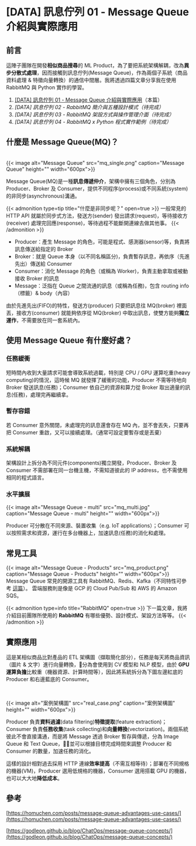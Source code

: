 # [DATA] 訊息佇列 01 - Message Queue 介紹與實際應用

<!--more-->

<!-- # 訊息佇列 Message Queue(MQ) 介紹 -->

## 前言

這陣子團隊在開發**相似商品搜尋**的 ML Product，為了要把系統架構解耦，改為**異步分散式處理**，因而接觸到訊息佇列(Message Queue)，作為兩個子系統（商品資料處理 & 特徵向量轉換）的通信中間層。我將透過四篇文章分享我在使用 RabbitMQ 與 Python 實作的學習。

1. [[DATA] 訊息佇列 01 - Message Queue 介紹與實際應用](/message-queue/)（本篇）
2. *[DATA] 訊息佇列 02 - RabbitMQ 簡介與五種設計模式（待完成）*
2. *[DATA] 訊息佇列 03 - RabbitMQ 架設方式與操作管理介面（待完成）*
3. *[DATA] 訊息佇列 04 - RabbitMQ x Python 程式實作範例（待完成）*
<!-- 2. [[DATA] 訊息佇列 02 - RabbitMQ 設計模式與管理介面](/rabbitmq-intro/)
3. [[DATA] 訊息佇列 03 - RabbitMQ x Python 實作範例](/rabbitmq-python/) -->


## 什麼是 Message Queue(MQ)？
<br>
{{< image alt="Message Queue" src="mq_single.png" caption="Message Queue" height="" width="600px">}}
<!-- ![Message Queue - single](01_mq_single.png "Message Queue - single") -->

Message Queue(MQ)是一種**訊息傳遞仲介**，架構中擁有三個角色，分別為 Producer、Broker 及 Consumer，提供不同程序(process)或不同系統(system)的非同步(asynchronous)溝通。

{{< admonition type=tip title="什麼是非同步呢？" open=true >}}
一般常見的 HTTP API 就屬於同步式方法，發送方(sender) 發出請求(request)，等待接收方(receiver) 處理完回應(response)，等待過程不能斷開連線去做其他事。
{{< /admonition >}}

- Producer：產生 Message 的角色，可能是程式、感測器(sensor)等，負責將訊息傳送給指定的 Broker
- Broker：就是 Queue 本身（以不同名稱區分)，負責暫存訊息，再依序（先進先出）傳送給 Consumer
- Consumer：消化 Message 的角色（或稱為 Worker)，負責主動拿取或被動接收 Broker 的訊息
- Message：泛指在 Queue 之間流通的訊息（或稱為任務)，包含 routing info（標籤）& body（內容）


由於先進先出(FIFO)的特性，發送方(producer) 只要把訊息往 MQ(broker) 裡面丟，接收方(consumer) 就能夠依序從 MQ(broker) 中取出訊息，使雙方能夠**獨立運作**，不需要放在同一套系統內。


## 使用 Message Queue 有什麼好處？
### 任務緩衝

短時間內收到大量請求可能會導致系統過載，特別是 CPU / GPU 運算吃重(heavy computing)的情況，這時候 MQ 就發揮了緩衝的功能，Producer 不需等待地向 Broker 發送訊息(任務)；Consumer 依自己的資源和算力從 Broker 取出適量的訊息(任務)，處理完再繼續拿。

### 暫存容錯
若 Consumer 意外關閉，未處理完的訊息還會存在 MQ 內，並不會丟失，只要再把 Consumer 重啟，又可以接續處理。（通常可設定要暫存或是丟棄）

### 系統解耦
架構設計上拆分為不同元件(components)獨立開發，Producer、Broker 及 Consumer 不需部署在同一台機主機，不需知道彼此的 IP address，也不需使用相同的程式語言。
### 水平擴展

{{< image alt="Message Queue - multi" src="mq_multi.jpg" caption="Message Queue - multi" height="" width="600px">}}
<!-- ![Message Queue - multi](02_mq_multi.jpg "Message Queue - multi") -->

Producer 可分散在不同來源、裝置收集（e.g. IoT applications）；Consumer 可以按照需求和資源，運行在多台機器上，加速訊息(任務)的消化和處理。

## 常見工具
{{< image alt="Message Queue - Products" src="mq_product.png" caption="Message Queue - Products" height="" width="600px">}}
Message Queue 常見的開源工具有 RabbitMQ、Redis、Kafka（不同特性可參考 [這篇](https://homuchen.com/posts/difference-bwtween-rabbitmq-and-kafka/)）。
雲端服務則是像是 GCP 的 Cloud Pub/Sub 和 AWS 的 Amazon SQS。

{{< admonition type=info title="RabbitMQ" open=true >}}
下一篇文章，我將介紹目前團隊所使用的 **RabbitMQ** 有哪些優勢、設計模式、架設方法等等。
{{< /admonition >}}


## 實際應用

這是某相似商品比對產品的 ETL 架構圖（擷取簡化部分），任務是每天將商品資訊（圖片 & 文字）進行向量轉換，分為會使用到 CV 模型和 NLP 模型，由於 **GPU 運算負擔**比較重（機器資源、計算時間等），因此將系統拆分為下圖左邊紅底的 Producer 和右邊藍底的 Consumer。

<br>

{{< image alt="案例架構圖" src="real_case.png" caption="案例架構圖" height="" width="600px">}}

Producer 負責**資料過濾**(data filtering)**特徵提取**(feature extraction)；Consumer 負責**任務收集**(task collecting)和**向量轉換**(vectorization)。兩個系統彼此不會直接溝通，而是將 Message 透過 Broker 暫存與傳遞，分為 Image Queue 和 Text Queue，並可以根據目標完成時間來調整 Producer 和 Consumer 的數量，加速任務的消化。

這樣的設計相對過去採用 HTTP 連線**效率提高**（不需互相等待）；部署在不同規格的機器(VM)，Producer 選用低規格的機器，Consumer 選用搭載 GPU 的機器，也可以大大地**降低成本**。

## 參考
[https://homuchen.com/posts/message-queue-advantages-use-cases/](https://homuchen.com/posts/message-queue-advantages-use-cases/)

[https://godleon.github.io/blog/ChatOps/message-queue-concepts/](https://godleon.github.io/blog/ChatOps/message-queue-concepts/)

<br>
<br>

<!-- ## 觀看更多 -->
<!-- 1. [[DATA] 訊息佇列 01 - Message Queue(MQ) 介紹](/message-queue/) -->
<!-- 2. [[DATA] 訊息佇列 02 - RabbitMQ 設計模式與管理介面](/rabbitmq-intro/)*（下一篇）* -->
<!-- 3. [[DATA] 訊息佇列 03 - RabbitMQ x Python 實作範例](/rabbitmq-python/) -->
